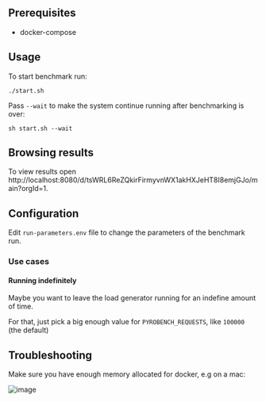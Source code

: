 ## Prerequisites
* docker-compose

## Usage

To start benchmark run:
```
./start.sh
```


Pass `--wait` to make the system continue running after benchmarking is over:
```
sh start.sh --wait
```

## Browsing results
To view results open http://localhost:8080/d/tsWRL6ReZQkirFirmyvnWX1akHXJeHT8I8emjGJo/main?orgId=1.

## Configuration
Edit `run-parameters.env` file to change the parameters of the benchmark run.

### Use cases

#### Running indefinitely
Maybe you want to leave the load generator running for an indefine amount of time.

For that, just pick a big enough value for `PYROBENCH_REQUESTS`, like `100000` (the default)


## Troubleshooting

Make sure you have enough memory allocated for docker, e.g on a mac:

![image](https://user-images.githubusercontent.com/662636/128406795-f4a50e4b-03d7-4eed-a637-45f0c638a16b.png)
